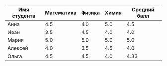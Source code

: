 | Имя студента | Математика | Физика | Химия | Средний балл |
|--------------|------------|--------|-------|--------------|
| Анна         | 4.5        | 4.0    | 5.0   | 4.5          |
| Иван         | 3.5        | 4.5    | 4.0   | 4.0          |
| Мария        | 5.0        | 5.0    | 5.0   | 5.0          |
| Алексей      | 4.0        | 3.5    | 4.5   | 4.0          |
| Ольга        | 4.5        | 4.5    | 4.0   | 4.33         |
